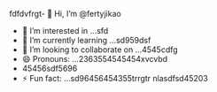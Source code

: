 fdfdvfrgt- 👋 Hi, I’m @fertyjikао
- 👀 I’m interested in ...sfd
- 🌱 I’m currently learning ...sd959dsf
- 💞️ I’m looking to collaborate on ...4545cdfg
- 😄 Pronouns: ...2363554545454xvcvbd
- 45456sdf5696
- ⚡ Fun fact: ...sd96456454355trrgtr
 nlasdfsd45203
<!---hfd5435456262966022002
fertyjik/fertyjik is a ✨ special ✨ repository because its `README.md` (weerthis fidfble) appears on your GitHub pgererofile.gfm
You can click the Preview link to take a look at your changes.523526
--->
